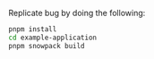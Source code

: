 Replicate bug by doing the following:

```bash
pnpm install
cd example-application
pnpm snowpack build
```
